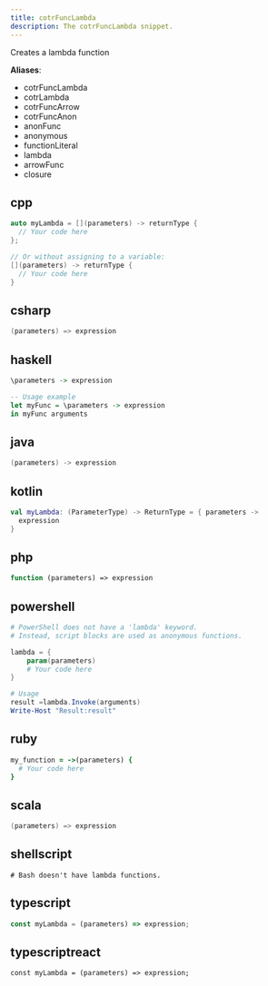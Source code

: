 ```yaml
---
title: cotrFuncLambda
description: The cotrFuncLambda snippet.
---
```


Creates a lambda function

**Aliases**:
- cotrFuncLambda
- cotrLambda
- cotrFuncArrow
- cotrFuncAnon
- anonFunc
- anonymous
- functionLiteral
- lambda
- arrowFunc
- closure

## cpp
```cpp
auto myLambda = [](parameters) -> returnType {
  // Your code here
};

// Or without assigning to a variable:
[](parameters) -> returnType {
  // Your code here
}
```

## csharp
```csharp
(parameters) => expression
```

## haskell
```haskell
\parameters -> expression

-- Usage example
let myFunc = \parameters -> expression
in myFunc arguments
```

## java
```java
(parameters) -> expression
```

## kotlin
```kotlin
val myLambda: (ParameterType) -> ReturnType = { parameters ->
  expression
}
```

## php
```php
function (parameters) => expression
```

## powershell
```powershell
# PowerShell does not have a 'lambda' keyword.
# Instead, script blocks are used as anonymous functions.

lambda = {
    param(parameters)
    # Your code here
}

# Usage
result =lambda.Invoke(arguments)
Write-Host "Result:result"
```

## ruby
```ruby
my_function = ->(parameters) {
  # Your code here
}
```

## scala
```scala
(parameters) => expression
```

## shellscript
```shellscript
# Bash doesn't have lambda functions.
```

## typescript
```typescript
const myLambda = (parameters) => expression;
```

## typescriptreact
```typescriptreact
const myLambda = (parameters) => expression;
```

